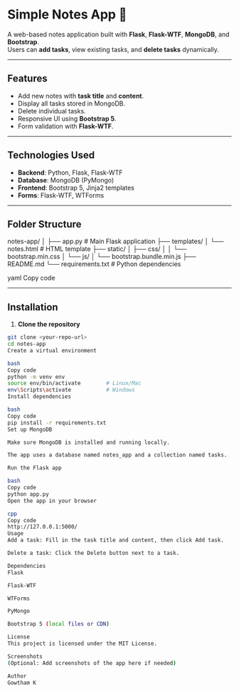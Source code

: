 # Simple Notes App 📝

A web-based notes application built with **Flask**, **Flask-WTF**, **MongoDB**, and **Bootstrap**.  
Users can **add tasks**, view existing tasks, and **delete tasks** dynamically.

---

## Features

- Add new notes with **task title** and **content**.
- Display all tasks stored in MongoDB.
- Delete individual tasks.
- Responsive UI using **Bootstrap 5**.
- Form validation with **Flask-WTF**.

---

## Technologies Used

- **Backend**: Python, Flask, Flask-WTF  
- **Database**: MongoDB (PyMongo)  
- **Frontend**: Bootstrap 5, Jinja2 templates  
- **Forms**: Flask-WTF, WTForms  

---

## Folder Structure

notes-app/
│
├── app.py # Main Flask application
├── templates/
│ └── notes.html # HTML template
├── static/
│ ├── css/
│ │ └── bootstrap.min.css
│ └── js/
│ └── bootstrap.bundle.min.js
├── README.md
└── requirements.txt # Python dependencies

yaml
Copy code

---

## Installation

1. **Clone the repository**

```bash
git clone <your-repo-url>
cd notes-app
Create a virtual environment

bash
Copy code
python -m venv env
source env/bin/activate        # Linux/Mac
env\Scripts\activate           # Windows
Install dependencies

bash
Copy code
pip install -r requirements.txt
Set up MongoDB

Make sure MongoDB is installed and running locally.

The app uses a database named notes_app and a collection named tasks.

Run the Flask app

bash
Copy code
python app.py
Open the app in your browser

cpp
Copy code
http://127.0.0.1:5000/
Usage
Add a task: Fill in the task title and content, then click Add task.

Delete a task: Click the Delete button next to a task.

Dependencies
Flask

Flask-WTF

WTForms

PyMongo

Bootstrap 5 (local files or CDN)

License
This project is licensed under the MIT License.

Screenshots
(Optional: Add screenshots of the app here if needed)

Author
Gowtham K
